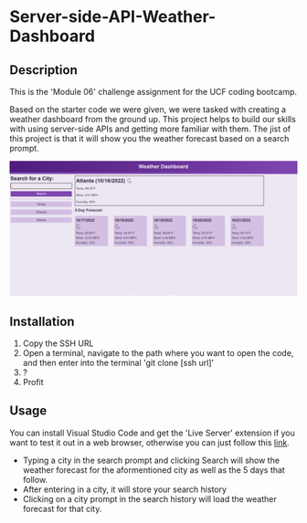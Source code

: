 # Server-side-API-Weather-Dashboard

## Description

This is the 'Module 06' challenge assignment for the UCF coding bootcamp.

Based on the starter code we were given, we were tasked with creating a weather dashboard from the ground up. This project helps to build our skills with using server-side APIs and getting more familiar with them. The jist of this project is that it will show you the weather forecast based on a search prompt.

![Preview](./assets/images/preview.PNG)

## Installation

1. Copy the SSH URL
2. Open a terminal, navigate to the path where you want to open the code, and then enter into the terminal 'git clone [ssh url]'
3. ?
4. Profit

## Usage

You can install Visual Studio Code and get the 'Live Server' extension if you want to test it out in a web browser, otherwise you can just follow this [link](https://binnyboy1.github.io/Server-side-API-Weather-Dashboard/).

- Typing a city in the search prompt and clicking Search will show the weather forecast for the aformentioned city as well as the 5 days that follow.
- After entering in a city, it will store your search history
- Clicking on a city prompt in the search history will load the weather forecast for that city.